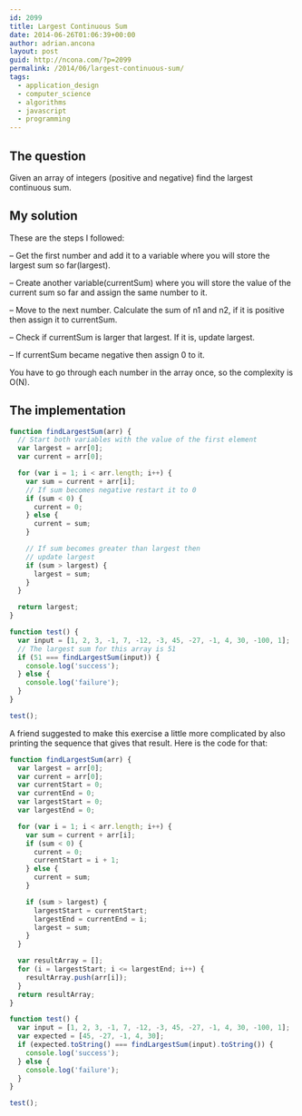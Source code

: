 ```yaml
---
id: 2099
title: Largest Continuous Sum
date: 2014-06-26T01:06:39+00:00
author: adrian.ancona
layout: post
guid: http://ncona.com/?p=2099
permalink: /2014/06/largest-continuous-sum/
tags:
  - application_design
  - computer_science
  - algorithms
  - javascript
  - programming
---
```

## The question

Given an array of integers (positive and negative) find the largest continuous sum.

## My solution

These are the steps I followed:

&#8211; Get the first number and add it to a variable where you will store the largest sum so far(largest).
  
&#8211; Create another variable(currentSum) where you will store the value of the current sum so far and assign the same number to it.
  
&#8211; Move to the next number. Calculate the sum of n1 and n2, if it is positive then assign it to currentSum.
  
&#8211; Check if currentSum is larger that largest. If it is, update largest.
  
&#8211; If currentSum became negative then assign 0 to it.

You have to go through each number in the array once, so the complexity is O(N).

<!--more-->

## The implementation

```js
function findLargestSum(arr) {
  // Start both variables with the value of the first element
  var largest = arr[0];
  var current = arr[0];

  for (var i = 1; i < arr.length; i++) {
    var sum = current + arr[i];
    // If sum becomes negative restart it to 0
    if (sum < 0) {
      current = 0;
    } else {
      current = sum;
    }

    // If sum becomes greater than largest then
    // update largest
    if (sum > largest) {
      largest = sum;
    }
  }

  return largest;
}

function test() {
  var input = [1, 2, 3, -1, 7, -12, -3, 45, -27, -1, 4, 30, -100, 1];
  // The largest sum for this array is 51
  if (51 === findLargestSum(input)) {
    console.log('success');
  } else {
    console.log('failure');
  }
}

test();
```

A friend suggested to make this exercise a little more complicated by also printing the sequence that gives that result. Here is the code for that:

```js
function findLargestSum(arr) {
  var largest = arr[0];
  var current = arr[0];
  var currentStart = 0;
  var currentEnd = 0;
  var largestStart = 0;
  var largestEnd = 0;

  for (var i = 1; i < arr.length; i++) {
    var sum = current + arr[i];
    if (sum < 0) {
      current = 0;
      currentStart = i + 1;
    } else {
      current = sum;
    }

    if (sum > largest) {
      largestStart = currentStart;
      largestEnd = currentEnd = i;
      largest = sum;
    }
  }

  var resultArray = [];
  for (i = largestStart; i <= largestEnd; i++) {
    resultArray.push(arr[i]);
  }
  return resultArray;
}

function test() {
  var input = [1, 2, 3, -1, 7, -12, -3, 45, -27, -1, 4, 30, -100, 1];
  var expected = [45, -27, -1, 4, 30];
  if (expected.toString() === findLargestSum(input).toString()) {
    console.log('success');
  } else {
    console.log('failure');
  }
}

test();
```
